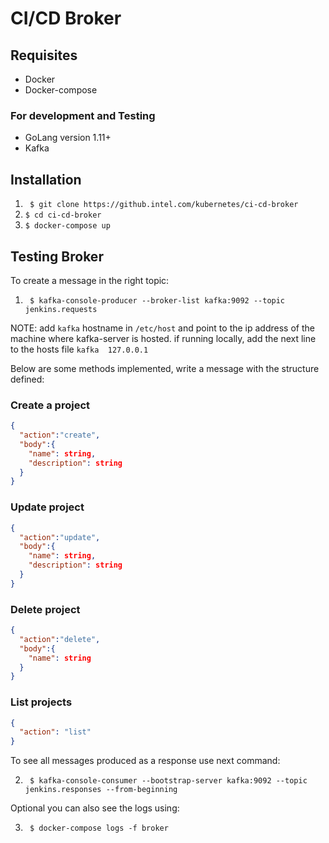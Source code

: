 # CI/CD Broker

## Requisites
* Docker
* Docker-compose

### For development and Testing
* GoLang version 1.11+
* Kafka

## Installation

1. ``` $ git clone https://github.intel.com/kubernetes/ci-cd-broker```
1. ``` $ cd ci-cd-broker ```
1. ``` $ docker-compose up ```

## Testing Broker

To create a message in the right topic:

1. ``` $ kafka-console-producer --broker-list kafka:9092 --topic jenkins.requests```

NOTE: add `kafka` hostname in `/etc/host` and point to the ip address of the
machine where kafka-server is hosted. if running locally, add the next line to
the hosts file `kafka  127.0.0.1`

Below are some methods implemented, write a message with the structure defined:

### Create a project
```json
{
  "action":"create",
  "body":{
    "name": string,
    "description": string
  }
}
```

### Update project
```json
{
  "action":"update",
  "body":{
    "name": string,
    "description": string
  }
}
```

### Delete project
```json
{
  "action":"delete",
  "body":{
    "name": string
  }
}
```

### List projects
```json
{
  "action": "list"
}
```

To see all messages produced as a response use next command:

2. ``` $ kafka-console-consumer --bootstrap-server kafka:9092 --topic jenkins.responses --from-beginning```

Optional you can also see the logs using:

3. ``` $ docker-compose logs -f broker```
